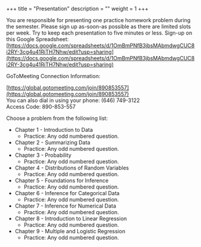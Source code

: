 +++
title = "Presentation"
description = ""
weight = 1
+++

You are responsible for presenting one practice homework problem during the semester. Please sign up as-soon-as possible as there are limited slots per week. Try to keep each presentation to five minutes or less. Sign-up on this Google Spreadsheet: [https://docs.google.com/spreadsheets/d/1OmBmPNfB3jbsMAbmdwgCUC8i2RY-3cg4u41RiTH7Nhw/edit?usp=sharing](https://docs.google.com/spreadsheets/d/1OmBmPNfB3jbsMAbmdwgCUC8i2RY-3cg4u41RiTH7Nhw/edit?usp=sharing)

GoToMeeting Connection Information:

[https://global.gotomeeting.com/join/890853557](https://global.gotomeeting.com/join/890853557)  
You can also dial in using your phone: (646) 749-3122  
Access Code: 890-853-557

Choose a problem from the following list:

* Chapter 1 - Introduction to Data
	* Practice: Any odd numbered question.
* Chapter 2 - Summarizing Data
	* Practice: Any odd numbered question.
* Chapter 3 - Probability
	* Practice: Any odd numbered question.
* Chapter 4 - Distributions of Random Variables
	* Practice: Any odd numbered question.
* Chapter 5 - Foundations for Inference
	* Practice: Any odd numbered question.
* Chapter 6 - Inference for Categorical Data
	* Practice: Any odd numbered question.
* Chapter 7 - Inference for Numerical Data
	* Practice: Any odd numbered question.
* Chapter 8 - Introduction to Linear Regression
	* Practice: Any odd numbered question.
* Chapter 9 - Multiple and Logistic Regression
	* Practice: Any odd numbered question.

